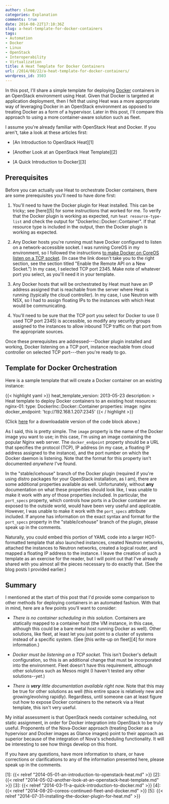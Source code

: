 ```yaml
---
author: slowe
categories: Explanation
comments: true
date: 2014-08-22T17:10:36Z
slug: a-heat-template-for-docker-containers
tags:
- Automation
- Docker
- Linux
- OpenStack
- Interoperability
- Virtualization
title: A Heat Template for Docker Containers
url: /2014/08/22/a-heat-template-for-docker-containers/
wordpress_id: 3503
---
```


In this post, I'll share a simple template for deploying [Docker](http://www.docker.com/) containers in an OpenStack environment using Heat. Given that Docker is targeted at application deployment, then I felt that using Heat was a more appropriate way of leveraging Docker in an OpenStack environment as opposed to treating Docker as a form of a hypervisor. Later in this post, I'll compare this approach to using a more container-aware solution such as fleet.

I assume you're already familiar with OpenStack Heat and Docker. If you aren't, take a look at these articles first:

* [An Introduction to OpenStack Heat][1]

* [Another Look at an OpenStack Heat Template][2]

* [A Quick Introduction to Docker][3]

## Prerequisites

Before you can actually use Heat to orchestrate Docker containers, there are some prerequisites you'll need to have done first:

1. You'll need to have the Docker plugin for Heat installed. This can be tricky; see [here][5] for some instructions that worked for me. To verify that the Docker plugin is working as expected, run `heat resource-type-list` and check the output for "DockerInc::Docker::Container". If that resource type is included in the output, then the Docker plugin is working as expected.

2. Any Docker hosts you're running must have Docker configured to listen on a network-accessible socket. I was running CoreOS in my environment, so I followed the instructions [to make Docker on CoreOS listen on a TCP socket](https://coreos.com/docs/launching-containers/building/customizing-docker/#enable-the-remote-api-on-a-new-socket). (In case the link doesn't take you to the right section, see the section titled "Enable the Remote API on a New Socket.") In my case, I selected TCP port 2345. Make note of whatever port you select, as you'll need it in your template.

3. Any Docker hosts that will be orchestrated by Heat must have an IP address assigned that is reachable from the server where Heat is running (typically the cloud controller). In my case, I use Neutron with NSX, so I had to assign floating IPs to the instances with which Heat would be communicating.

4. You'll need to be sure that the TCP port you select for Docker to use (I used TCP port 2345) is accessible, so modify any security groups assigned to the instances to allow inbound TCP traffic on that port from the appropriate sources.

Once these prerequisites are addressed---Docker plugin installed and working, Docker listening on a TCP port, instance reachable from cloud controller on selected TCP port---then you're ready to go.

## Template for Docker Orchestration

Here is a sample template that will create a Docker container on an existing instance:

{{< highlight yaml >}}
heat_template_version: 2013-05-23
description: >
  Heat template to deploy Docker containers to an existing host
resources:
  nginx-01:
    type: DockerInc::Docker::Container
    properties:
      image: nginx
      docker_endpoint: 'tcp://192.168.1.207:2345'
{{< / highlight >}}

(Click [here](https://gist.github.com/lowescott/2c22e5548910e5717f12) for a downloadable version of the code block above.)

As I said, this is pretty simple. The `image` property is the name of the Docker image you want to use; in this case, I'm using an image containing the popular Nginx web server. The `docker_endpoint` property should be a URL that specifies the protocol (TCP), IP address (in my case, a floating IP address assigned to the instance), and the port number on which the Docker daemon is listening. Note that the format for this property isn't documented _anywhere_ I've found.

In the "stable/icehouse" branch of the Docker plugin (required if you're using distro packages for your OpenStack installation, as I am), there are some additional properties available as well. Unfortunately, without **any** documentation on what these properties should look like, I was unable to make it work with any of those properties included. In particular, the `port_specs` property, which controls how ports in a Docker container are exposed to the outside world, would have been very useful and applicable. However, I was unable to make it work with the `port_specs` attribute included. If anyone has information on the exact syntax and format for the `port_specs` property in the "stable/icehouse" branch of the plugin, please speak up in the comments.

Naturally, you could embed this portion of YAML code into a larger HOT-formatted template that also launched instances, created Neutron networks, attached the instances to Neutron networks, created a logical router, and mapped a floating IP address to the instance. I leave the creation of such a template as an exercise for the reader, but I will point out that I've already shared with you almost all the pieces necessary to do exactly that. (See the blog posts I provided earlier.)

## Summary

I mentioned at the start of this post that I'd provide some comparison to other methods for deploying containers in an automated fashion. With that in mind, here are a few points you'll want to consider:

* _There is no container scheduling in this solution._ Containers are statically mapped to a container host (the VM instance, in this case, although this could be a bare metal host running Docker as well). Other solutions, like fleet, at least let you just point to a cluster of systems instead of a specific system. (See [this write-up on fleet][4] for more information.)

* _Docker must be listening on a TCP socket._ This isn't Docker's default configuration, so this is an additional change that must be incorporated into the environment. Fleet doesn't have this requirement, although other solutions such as Mesos might (I haven't tested any other solutions--_yet_.)

* _There is **very** little documentation available right now._ Note that this may be true for other solutions as well (this entire space is relatively new and growing/evolving rapidly). Regardless, until someone can at least figure out how to expose Docker containers to the network via a Heat template, this isn't very useful.

My initial assessment is that OpenStack needs container scheduling, not static assignment, in order for Docker integration into OpenStack to be truly useful. Proponents of the Nova-Docker approach (treating Docker as a hypervisor and Docker images as Glance images) point to their approach as superior because of the integration of Nova's scheduling functionality. It will be interesting to see how things develop on this front.

If you have any questions, have more information to share, or have corrections or clarifications to any of the information presented here, please speak up in the comments.

[1]: {{< relref "2014-05-01-an-introduction-to-openstack-heat.md" >}}
[2]: {{< relref "2014-05-02-another-look-at-an-openstack-heat-template.md" >}}
[3]: {{< relref "2014-03-11-a-quick-introduction-to-docker.md" >}}
[4]: {{< relref "2014-08-20-coreos-continued-fleet-and-docker.md" >}}
[5]: {{< relref "2014-07-31-installing-the-docker-plugin-for-heat.md" >}}
